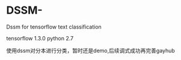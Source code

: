 # DSSM-
Dssm for tensorflow text classification

tensorflow 1.3.0
python 2.7

使用dssm对分本进行分类，暂时还是demo,后续调式成功再完善gayhub
